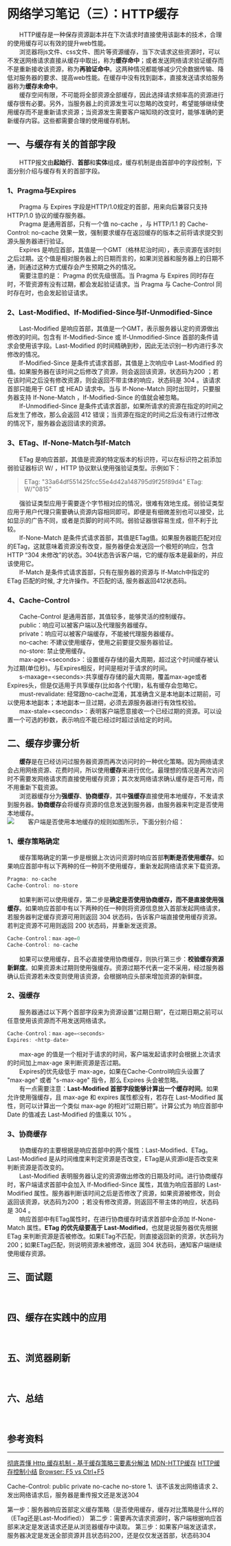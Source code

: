# 网络学习笔记（三）：HTTP缓存
&emsp;&emsp;HTTP缓存是一种保存资源副本并在下次请求时直接使用该副本的技术，合理的使用缓存可以有效的提升web性能。<br/>
&emsp;&emsp;浏览器将js文件、css文件、图片等资源缓存，当下次请求这些资源时，可以不发送网络请求直接从缓存中取出，称为**缓存命中**；或者发送网络请求验证缓存而不是重新接收该资源，称为**再验证命中**。这两种情况都能够减少冗余数据传输、降低对服务器的要求、提高web性能。在缓存中没有找到副本，直接发送请求给服务器称为**缓存未命中**。<br/>
&emsp;&emsp;缓存空间有限，不可能将全部资源全部缓存，因此选择请求频率高的资源进行缓存很有必要。另外，当服务器上的资源发生可以忽略的改变时，希望能够继续使用缓存而不是重新请求资源；当资源发生需要客户端知晓的改变时，能够准确的更新缓存内容。这些都需要合理的使用缓存机制。<br/>
## 一、与缓存有关的首部字段
&emsp;&emsp;HTTP报文由**起始行**、**首部**和**实体**组成，缓存机制是由首部中的字段控制，下面分别介绍与缓存有关的首部字段。<br/>
### 1、Pragma与Expires
&emsp;&emsp;Pragma 与 Expires 字段是HTTP/1.0规定的首部，用来向后兼容只支持 HTTP/1.0 协议的缓存服务器。<br/>
&emsp;&emsp;Pragma 是通用首部，只有一个值 no-cache ，与 HTTP/1.1 的 Cache-Control: no-cache 效果一致，强制要求缓存在返回缓存的版本之前将请求提交到源头服务器进行验证。<br/>
&emsp;&emsp;Expires 是响应首部，其值是一个GMT（格林尼治时间），表示资源在该时刻之后过期。这个值是相对服务器上的日期而言的，如果浏览器和服务器上的日期不通，则通过这种方式缓存会产生预期之外的情况。<br/>
&emsp;&emsp;需要注意的是： Pragma 的优先级很高。当 Pragma 与 Expires 同时存在时，不管资源有没有过期，都会发起验证请求。当 Pragma 与 Cache-Control 同时存在时，也会发起验证请求。<br/>
### 2、Last-Modified、If-Modified-Since与If-Unmodified-Since
&emsp;&emsp;Last-Modified 是响应首部，其值是一个GMT，表示服务器认定的资源做出修改的时间。包含有 If-Modified-Since 或 If-Unmodified-Since 首部的条件请求会使用该字段。Last-Modified 的时间精确到秒，因此无法识别一秒内进行多次修改的情况。<br/>
&emsp;&emsp;If-Modified-Since 是条件式请求首部，其值是上次响应中 Last-Modified 的值。如果服务器在该时间之后修改了资源，则会返回该资源，状态码为200 ；若在该时间之后没有修改资源，则会返回不带主体的响应，状态码是 304 。该请求首部只能用于 GET 或 HEAD 请求中。当与 If-None-Match 同时出现时，只要服务器支持 If-None-Match ，If-Modified-Since 的值就会被忽略。<br/>
&emsp;&emsp;If-Unmodified-Since 是条件式请求首部，如果所请求的资源在指定的时间之后发生了修改，那么会返回 412 错误；当资源在指定的时间之后没有进行过修改的情况下，服务器会返回请求的资源。<br/>
### 3、ETag、If-None-Match与If-Match
&emsp;&emsp;ETag 是响应首部，其值是资源的特定版本的标识符，可以在标识符之前添加弱验证器标识 W/ ，HTTP 协议默认使用强验证类型。示例如下：<br/>
> ETag: "33a64df551425fcc55e4d42a148795d9f25f89d4"
> ETag: W/"0815"

&emsp;&emsp;强验证类型应用于需要逐个字节相对应的情况，很难有效地生成。弱验证类型应用于用户代理只需要确认资源内容相同即可。即便是有细微差别也可以接受，比如显示的广告不同，或者是页脚的时间不同。弱验证器很容易生成，但不利于比较。<br/>
&emsp;&emsp;If-None-Match 是条件式请求首部，其值是ETag值。如果服务器能匹配对应的ETag，这就意味着资源没有改变，服务器便会发送回一个极短的响应，包含HTTP “304 未修改”的状态。304状态告诉客户端，它的缓存版本是最新的，并应该使用它。<br/>
&emsp;&emsp;If-Match 是条件式请求首部，只有在服务器的资源与 If-Match中指定的 ETag 匹配的时候, 才允许操作。不匹配的话, 服务器返回412状态码。<br/>
### 4、Cache-Control
&emsp;&emsp;Cache-Control 是通用首部，其值较多，能够灵活的控制缓存。<br/>
&emsp;&emsp;public：响应可以被客户端以及代理服务器缓存。<br/>
&emsp;&emsp;private：响应可以被客户端缓存，不能被代理服务器缓存。<br/>
&emsp;&emsp;no-cache: 不建议使用缓存，使用之前要提交服务器验证。<br/>
&emsp;&emsp;no-store: 禁止使用缓存。<br/>
&emsp;&emsp;max-age=\<seconds\>：设置缓存存储的最大周期，超过这个时间缓存被认为过期(单位秒)。与Expires相反，时间是相对于请求的时间。<br/>
&emsp;&emsp;s-maxage=\<seconds\>:共享缓存存储的最大周期，覆盖max-age或者Expires头，但是仅适用于共享缓存(比如各个代理)，私有缓存会忽略它。<br/>
&emsp;&emsp;must-revalidate: 经常跟no-cache混淆，其准确含义是本地副本过期前，可以使用本地副本；本地副本一旦过期，必须去源服务器进行有效性校验。<br/>
&emsp;&emsp;max-stale=\<seconds\>：表明客户端愿意接收一个已经过期的资源。可以设置一个可选的秒数，表示响应不能已经过时超过该给定的时间。<br/>
## 二、缓存步骤分析
&emsp;&emsp;**缓存**是在已经访问过服务器资源而再次访问时的一种优化策略。因为网络请求会占用网络资源、花费时间，所以使用**缓存**来进行优化。最理想的情况是再次访问时不需要发网络请求而直接使用缓存资源；其次发网络请求确认缓存是否可用，而不用重新下载资源。<br/>
&emsp;&emsp;浏览器缓存分为**强缓存**、**协商缓存**，其中**强缓存**直接使用本地缓存，不发请求到服务器。**协商缓存**会将缓存资源的信息发送到服务器，由服务器来判定是否使用本地缓存。<br/>
![](../image/network/cache_1.png)
&emsp;&emsp;客户端是否使用本地缓存的规则如图所示，下面分别介绍：<br/>
### 1、缓存策略确定
&emsp;&emsp;缓存策略确定的第一步是根据上次访问资源时响应首部**判断是否使用缓存**。如果响应首部中有以下两种的任一种则不使用缓存，重新发起网络请求来下载资源。<br/>
```js
Pragma: no-cache
Cache-Control: no-store
```
&emsp;&emsp;如果判断可以使用缓存，第二步是**确定是否使用协商缓存，而不是直接使用强缓存**。如果响应首部中有以下两种的任一种则将资源信息放入首部发起网络请求，若服务器判定缓存资源可用则返回 304 状态码，告诉客户端直接使用缓存资源。若判定资源不可用则返回 200 状态码，并重新发送资源。<br/>
```js
Cache-Control：max-age=0
Cache-Control: no-cache
```
&emsp;&emsp;如果可以使用缓存，且不必直接使用协商缓存，则执行第三步：**校验缓存资源新鲜度**。如果资源未过期则使用强缓存。资源过期不代表一定不采用，经过服务器确认后资源若未改变则使用该资源，会根据响应头部来增加资源的新鲜度。<br/>
### 2、强缓存
&emsp;&emsp;服务器通过以下两个首部字段来为资源设置“过期日期”，在过期日期之前可以任意使用该资源而不用发送网络请求。<br/>
```js
Cache-Control：max-age=<seconds>
Expires: <http-date>
```
&emsp;&emsp;max-age 的值是一个相对于请求的时间，客户端发起请求时会根据上次请求的时间加上max-age 来判断资源是否过期。<br/>
&emsp;&emsp;Expires的优先级低于 max-age，如果在Cache-Control响应头设置了 "max-age" 或者 "s-max-age" 指令，那么 Expires 头会被忽略。<br/>
&emsp;&emsp;有一点需要注意：**Last-Modified 首部字段能够计算出一个缓存时间**。如果允许使用强缓存，且 max-age 和 expires 属性都没有，若存在 Last-Modified 属性，则可以计算出一个类似 max-age 的相对“过期日期”。计算公式为 响应首部中 Date 的值减去 Last-Modified 的值乘以 10% 。<br/>
### 3、协商缓存
&emsp;&emsp;协商缓存的主要根据是响应首部中的两个属性：Last-Modified、ETag。Last-Modified 是从时间维度来判定资源是否改变，ETag是从资源id是否改变来判断资源是否改变的。<br/>
&emsp;&emsp;Last-Modified 表明服务器认定的资源做出修改的日期及时间。进行协商缓存时，客户端请求首部中会加入 If-Modified-Since 属性，其值为响应首部的 Last-Modified 属性。服务器判断该时间之后是否修改了资源，如果资源被修改，则会返回该资源，状态码为200 ；若没有修改资源，则返回不带主体的响应，状态码是 304 。<br/>
&emsp;&emsp;响应首部中有ETag属性时，在进行协商缓存时请求首部中会添加 If-None-Match 属性。**ETag 的优先级要高于 Last-Modified**，也就是说服务器优先根据 ETag 来判断资源是否被修改。如果ETag不匹配，则直接返回新的资源，状态码为 200；如果ETag匹配，则说明资源未被修改，返回 304 状态码，通知客户端继续使用缓存资源。<br/>
## 三、面试题
&emsp;&emsp;<br/>
## 四、缓存在实践中的应用
&emsp;&emsp;<br/>
## 五、浏览器刷新
&emsp;&emsp;<br/>
## 六、总结
&emsp;&emsp;<br/>

## 参考资料
***
[彻底弄懂 Http 缓存机制 - 基于缓存策略三要素分解法](https://mp.weixin.qq.com/s/qOMO0LIdA47j3RjhbCWUEQ)
[MDN-HTTP缓存](https://developer.mozilla.org/zh-CN/docs/Web/HTTP/Caching_FAQ)
[HTTP缓存控制小结](https://imweb.io/topic/5795dcb6fb312541492eda8c)
[Browser: F5 vs Ctrl+F5](https://mocheng.wordpress.com/2007/11/30/browser-f5-vs-ctrlf5/)

Cache-Control: public private no-cache no-store
1、该不该发出网络请求
2、发出网络请求后，服务器是重传报文还是发送304

第一步：服务器响应首部定义缓存策略（是否使用缓存，缓存对比策略是什么样的
（ETag还是Last-Modified））
第二步：需要再次请求资源时，客户端根据响应首部来决定是发送请求还是从浏览器缓存中读取。
第三步：如果客户端发送请求，服务器决定是发送全部资源并且状态码200，还是仅仅发送首部，状态码304